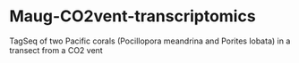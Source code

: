 # Maug-CO2vent-transcriptomics
 TagSeq of two Pacific corals (Pocillopora meandrina and Porites lobata) in a transect from a CO2 vent
